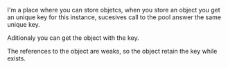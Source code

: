 I'm a place where you can store objetcs, when you store an object you get an unique key for this instance, sucesives call to the pool answer the same unique key.

Aditionaly you can get the object with the key.

The references to the object are weaks, so the object retain the key while exists.